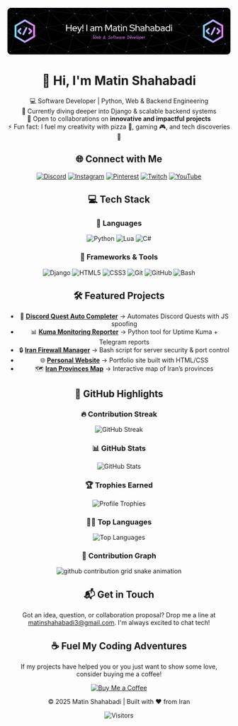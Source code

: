 <div align="center">

![Banner](https://github.com/power0matin/power0matin/blob/main/github-header-image%20(2).png?raw=true)

# 👋 Hi, I'm **Matin Shahabadi**

💻 Software Developer | Python, Web & Backend Engineering  
🌱 Currently diving deeper into Django & scalable backend systems  
🤝 Open to collaborations on **innovative and impactful projects**  
⚡ Fun fact: I fuel my creativity with pizza 🍕, gaming 🎮, and tech discoveries 🚀  

 
## 🌐 Connect with Me  

[![Discord](https://img.shields.io/badge/Discord-7289DA?style=for-the-badge&logo=discord&logoColor=white)](https://discord.gg/gGzEK7AHYE)
[![Instagram](https://img.shields.io/badge/Instagram-E4405F?style=for-the-badge&logo=instagram&logoColor=white)](https://instagram.com/powermatin)
[![Pinterest](https://img.shields.io/badge/Pinterest-E60023?style=for-the-badge&logo=pinterest&logoColor=white)](https://pinterest.com/matinshahabadi3)
[![Twitch](https://img.shields.io/badge/Twitch-9146FF?style=for-the-badge&logo=twitch&logoColor=white)](https://twitch.tv/powermatin)
[![YouTube](https://img.shields.io/badge/YouTube-FF0000?style=for-the-badge&logo=youtube&logoColor=white)](https://youtube.com/@powermatin)  
<!-- Add LinkedIn later if available -->

 
## 💻 Tech Stack  

### 🔹 Languages  
![Python](https://img.shields.io/badge/Python-3670A0?style=for-the-badge&logo=python&logoColor=ffdd54)
![Lua](https://img.shields.io/badge/Lua-2C2D72?style=for-the-badge&logo=lua&logoColor=white)
![C#](https://img.shields.io/badge/CSharp-239120?style=for-the-badge&logo=csharp&logoColor=white)

### 🔹 Frameworks & Tools  
![Django](https://img.shields.io/badge/Django-092E20?style=for-the-badge&logo=django&logoColor=white)
![HTML5](https://img.shields.io/badge/HTML5-E34F26?style=for-the-badge&logo=html5&logoColor=white)
![CSS3](https://img.shields.io/badge/CSS3-1572B6?style=for-the-badge&logo=css3&logoColor=white)
![Git](https://img.shields.io/badge/Git-F05033?style=for-the-badge&logo=git&logoColor=white)
![GitHub](https://img.shields.io/badge/GitHub-181717?style=for-the-badge&logo=github&logoColor=white)
![Bash](https://img.shields.io/badge/Bash-4EAA25?style=for-the-badge&logo=gnu-bash&logoColor=white)

 
## 🛠️ Featured Projects  

- 🚀 **[Discord Quest Auto Completer](https://github.com/power0matin/discord-quest-auto-completer)** → Automates Discord Quests with JS spoofing  
- 📊 **[Kuma Monitoring Reporter](https://github.com/power0matin/kuma-monitoring-reporter)** → Python tool for Uptime Kuma + Telegram reports  
- 🔒 **[Iran Firewall Manager](https://github.com/power0matin/Iran-Firewall-Manager)** → Bash script for server security & port control  
- 🌐 **[Personal Website](https://github.com/power0matin/personal_website)** → Portfolio site built with HTML/CSS  
- 🗺️ **[Iran Provinces Map](https://github.com/power0matin/iran-provinces)** → Interactive map of Iran’s provinces  

 
## 🚀 GitHub Highlights  

### 🔥 Contribution Streak  
![GitHub Streak](https://streak-stats.demolab.com/?user=power0matin&theme=tokyonight&hide_border=true)

### 📊 GitHub Stats  
![GitHub Stats](https://github-readme-stats.vercel.app/api?username=power0matin&show_icons=true&theme=tokyonight&hide_border=true&count_private=true&include_all_commits=true)



### 🏆 Trophies Earned
![Profile Trophies](https://github-profile-trophy.vercel.app/?username=power0matin&theme=tokyonight&no-frame=true&margin-w=15&margin-h=15)

### 🧑‍💻 Top Languages
![Top Languages](https://github-readme-stats.vercel.app/api/top-langs/?username=power0matin&layout=compact&theme=tokyonight&hide_border=true&langs_count=8)

### 🐍 Contribution Graph  

<picture>
  <source media="(prefers-color-scheme: dark)" srcset="https://raw.githubusercontent.com/power0matin/power0matin/output/github-contribution-grid-snake-dark.svg" />
  <source media="(prefers-color-scheme: light)" srcset="https://raw.githubusercontent.com/power0matin/power0matin/output/github-contribution-grid-snake.svg" />
  <img alt="github contribution grid snake animation" src="https://raw.githubusercontent.com/power0matin/power0matin/output/github-contribution-grid-snake.svg" />
</picture>


## 📬 Get in Touch

Got an idea, question, or collaboration proposal? Drop me a line at [matinshahabadi3@gmail.com](mailto:matinshahabadi3@gmail.com). I'm always excited to chat tech!

## ☕️ Fuel My Coding Adventures

If my projects have helped you or you just want to show some love, consider buying me a coffee!

<a href="https://www.coffeebede.com/powermatin" target="_blank" rel="noopener noreferrer">
  <img src="https://coffeebede.ir/DashboardTemplateV2/app-assets/images/banner/default-yellow.svg" alt="Buy Me a Coffee" width="200" />
</a>



© 2025 Matin Shahabadi | Built with ❤️ from Iran

![Visitors](https://komarev.com/ghpvc/?username=power0matin&label=Profile%20Views&color=0e75b6&style=flat)

</div>

